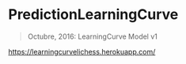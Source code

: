 # PredictionLearningCurve

> Octubre, 2016: LearningCurve Model v1

https://learningcurvelichess.herokuapp.com/

